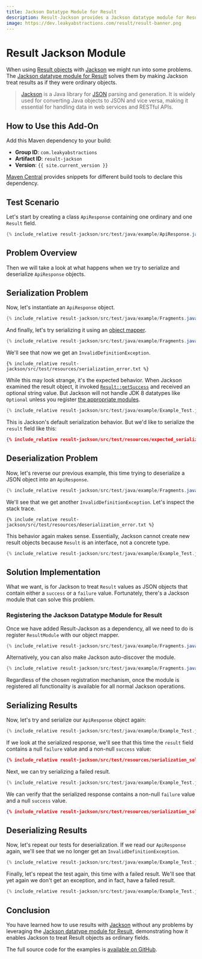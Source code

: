```yaml
---
title: Jackson Datatype Module for Result
description: Result-Jackson provides a Jackson datatype module for Result objects
image: https://dev.leakyabstractions.com/result/result-banner.png
---
```


# Result Jackson Module

When using [Result objects][RESULT_REPO] with [Jackson][JACKSON_REPO] we might run into some problems. The
[Jackson datatype module for Result][RESULT_JACKSON_REPO] solves them by making Jackson treat results as if they were
ordinary objects.

> [Jackson][JACKSON_REPO] is a Java library for [JSON] parsing and generation. It is widely used for converting Java
> objects to JSON and vice versa, making it essential for handling data in web services and RESTful APIs.


## How to Use this Add-On

Add this Maven dependency to your build:

- **Group ID**: `com.leakyabstractions`
- **Artifact ID**: `result-jackson`
- **Version**: `{{ site.current_version }}`

[Maven Central][ARTIFACTS] provides snippets for different build tools to declare this dependency.


## Test Scenario

Let's start by creating a class `ApiResponse` containing one ordinary and one `Result` field.

```java
{% include_relative result-jackson/src/test/java/example/ApiResponse.java %}
```


## Problem Overview

Then we will take a look at what happens when we try to serialize and deserialize `ApiResponse` objects.


## Serialization Problem

Now, let's instantiate an `ApiResponse` object.

```java
{% include_relative result-jackson/src/test/java/example/Fragments.java fragment="instantiate" %}
```

And finally, let's try serializing it using an [object mapper][OBJECT_MAPPER].

```java
{% include_relative result-jackson/src/test/java/example/Fragments.java fragment="serialize" %}
```

We'll see that now we get an `InvalidDefinitionException`.

```
{% include_relative result-jackson/src/test/resources/serialization_error.txt %}
```

While this may look strange, it's the expected behavior. When Jackson examined the result object, it invoked
[`Result::getSuccess`][RESULT_GET_SUCCESS] and received an optional string value. But Jackson will not handle JDK 8
datatypes like `Optional` unless you register [the appropriate modules][JACKSON_JAVA8_REPO].

```java
{% include_relative result-jackson/src/test/java/example/Example_Test.java test="serialization_problem" %}
```

This is Jackson's default serialization behavior. But we'd like to serialize the `result` field like this:

```json
{% include_relative result-jackson/src/test/resources/expected_serialized_result.json %}
```


## Deserialization Problem

Now, let's reverse our previous example, this time trying to deserialize a JSON object into an `ApiResponse`.

```java
{% include_relative result-jackson/src/test/java/example/Fragments.java fragment="deserialize" %}
```

We'll see that we get another `InvalidDefinitionException`. Let's inspect the stack trace.

```
{% include_relative result-jackson/src/test/resources/deserialization_error.txt %}
```

This behavior again makes sense. Essentially, Jackson cannot create new result objects because `Result` is an interface,
not a concrete type.

```java
{% include_relative result-jackson/src/test/java/example/Example_Test.java test="deserialization_problem" %}
```


## Solution Implementation

What we want, is for Jackson to treat `Result` values as JSON objects that contain either a `success` or a `failure`
value. Fortunately, there's a Jackson module that can solve this problem.


### Registering the Jackson Datatype Module for Result

Once we have added Result-Jackson as a dependency, all we need to do is register `ResultModule` with our object mapper.

```java
{% include_relative result-jackson/src/test/java/example/Fragments.java fragment="register_manually" %}
```

Alternatively, you can also make Jackson auto-discover the module.

```java
{% include_relative result-jackson/src/test/java/example/Fragments.java fragment="register_automatically" %}
```

Regardless of the chosen registration mechanism, once the module is registered all functionality is available for all
normal Jackson operations.


## Serializing Results

Now, let's try and serialize our `ApiResponse` object again:

```java
{% include_relative result-jackson/src/test/java/example/Example_Test.java test="serialize_successful_result" %}
```

If we look at the serialized response, we'll see that this time the `result` field contains a null `failure` value and a
non-null `success` value:

```json
{% include_relative result-jackson/src/test/resources/serialization_solution_successful_result.json %}
```

Next, we can try serializing a failed result.

```java
{% include_relative result-jackson/src/test/java/example/Example_Test.java test="serialize_failed_result" %}
```

We can verify that the serialized response contains a non-null `failure` value and a null `success` value.

```json
{% include_relative result-jackson/src/test/resources/serialization_solution_failed_result.json %}
```


## Deserializing Results

Now, let's repeat our tests for deserialization. If we read our `ApiResponse` again, we'll see that we no longer get an
`InvalidDefinitionException`.

```java
{% include_relative result-jackson/src/test/java/example/Example_Test.java test="deserialize_successful_result" %}
```

Finally, let's repeat the test again, this time with a failed result. We'll see that yet again we don't get an
exception, and in fact, have a failed result.

```java
{% include_relative result-jackson/src/test/java/example/Example_Test.java test="deserialize_failed_result" %}
```


## Conclusion

You have learned how to use results with [Jackson][JACKSON_REPO] without any problems by leveraging the
[Jackson datatype module for Result][RESULT_JACKSON_REPO], demonstrating how it enables Jackson to treat Result objects
as ordinary fields.

The full source code for the examples is [available on GitHub][SOURCE_CODE].


[ARTIFACTS]:                    https://central.sonatype.com/artifact/com.leakyabstractions/result-jackson/
[JACKSON_JAVA8_REPO]:           https://github.com/FasterXML/jackson-modules-java8/
[JACKSON_LATEST]:               https://search.maven.org/artifact/com.fasterxml.jackson.core/jackson-core/
[JACKSON_REPO]:                 https://github.com/FasterXML/jackson/
[JSON]:                         https://www.json.org/
[OBJECT_MAPPER]:                https://www.baeldung.com/jackson-object-mapper-tutorial
[RESULT]:                       https://dev.leakyabstractions.com/result/
[RESULT_GET_SUCCESS]:           https://javadoc.io/doc/com.leakyabstractions/result-api/latest/com/leakyabstractions/result/api/Result.html#getSuccess--
[RESULT_JACKSON_REPO]:          https://github.com/LeakyAbstractions/result-jackson/
[RESULT_LATEST]:                https://search.maven.org/artifact/com.leakyabstractions/result/
[RESULT_REPO]:                  https://github.com/LeakyAbstractions/result/
[SOURCE_CODE]:                  https://github.com/LeakyAbstractions/result-jackson/tree/main/result-jackson/src/test/java/example
